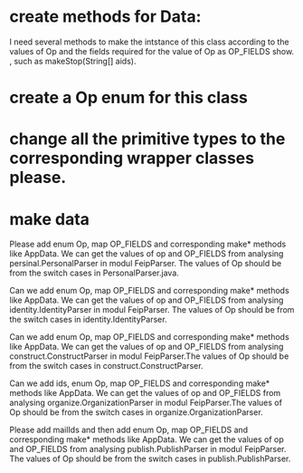 
# create methods for Data:
I need several methods to make the intstance of this class  according to the values of Op and the fields required for the value of Op as OP_FIELDS show.  , such as makeStop(String[] aids).

# create a Op enum for this class 

# change all the primitive types to the corresponding wrapper classes please.

# make data
Please add enum Op, map OP_FIELDS and corresponding make* methods like AppData. We can get the values of op and OP_FIELDS from analysing persinal.PersonalParser in modul FeipParser. The values of Op should be from the switch cases in PersonalParser.java.

Can we add enum Op, map OP_FIELDS and corresponding make* methods like AppData. We can get the values of op and OP_FIELDS from analysing identity.IdentityParser in modul FeipParser. The values of Op should be from the switch cases in identity.IdentityParser.

Can we add enum Op, map OP_FIELDS and corresponding make* methods like AppData. We can get the values of op and OP_FIELDS from analysing construct.ConstructParser in modul FeipParser.The values of Op should be from the switch cases in construct.ConstructParser.

Can we add ids, enum Op, map OP_FIELDS and corresponding make* methods like AppData. We can get the values of op and OP_FIELDS from analysing organize.OrganizationParser in modul FeipParser.The values of Op should be from the switch cases in organize.OrganizationParser.

Please add mailIds and then add enum Op, map OP_FIELDS and corresponding make* methods like AppData. We can get the values of op and OP_FIELDS from analysing publish.PublishParser in modul FeipParser. The values of Op should be from the switch cases in publish.PublishParser.
